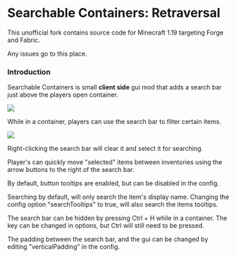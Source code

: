 # Searchable Containers: Retraversal

This unofficial fork contains source code for Minecraft 1.19 targeting Forge and Fabric.

Any issues go to this place.

### Introduction

Searchable Containers is small **client side** gui mod that adds a search bar just above the players open container.

![](https://i.imgur.com/Uo3tLvZ.png)

While in a container, players can use the search bar to filter certain items.

![](https://i.imgur.com/XWR3VHc.png)

Right-clicking the search bar will clear it and select it for searching.

Player's can quickly move "selected" items between inventories using the arrow buttons to the right of the search bar.

By default, button tooltips are enabled, but can be disabled in the config.

Searching by default, will only search the item's display name. Changing the config option "searchTooltips" to true, will also search the items tooltips.

The search bar can be hidden by pressing Ctrl + H while in a container. The key can be changed in options, but Ctrl will still need to be pressed.

The padding between the search bar, and the gui can be changed by editing "verticalPadding" in the config.
